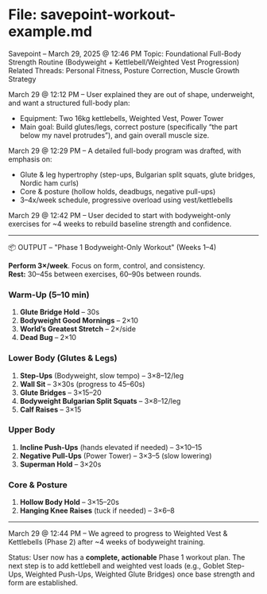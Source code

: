 # File: savepoint-workout-example.md

Savepoint – March 29, 2025 @ 12:46 PM
Topic: Foundational Full-Body Strength Routine (Bodyweight + Kettlebell/Weighted Vest Progression)
Related Threads: Personal Fitness, Posture Correction, Muscle Growth Strategy

March 29 @ 12:12 PM – User explained they are out of shape, underweight, and want a structured full-body plan:
- Equipment: Two 16kg kettlebells, Weighted Vest, Power Tower
- Main goal: Build glutes/legs, correct posture (specifically “the part below my navel protrudes”), and gain overall muscle size.

March 29 @ 12:29 PM – A detailed full-body program was drafted, with emphasis on:
- Glute & leg hypertrophy (step-ups, Bulgarian split squats, glute bridges, Nordic ham curls)
- Core & posture (hollow holds, deadbugs, negative pull-ups)
- 3–4x/week schedule, progressive overload using vest/kettlebells

March 29 @ 12:42 PM – User decided to start with bodyweight-only exercises for ~4 weeks to rebuild baseline strength and confidence.

---
📦 OUTPUT – "Phase 1 Bodyweight-Only Workout"
(Weeks 1–4)

**Perform 3×/week**. Focus on form, control, and consistency.  
**Rest:** 30–45s between exercises, 60–90s between rounds.

### Warm-Up (5–10 min)
1. **Glute Bridge Hold** – 30s  
2. **Bodyweight Good Mornings** – 2×10  
3. **World’s Greatest Stretch** – 2×/side  
4. **Dead Bug** – 2×10  

### Lower Body (Glutes & Legs)
1. **Step-Ups** (Bodyweight, slow tempo) – 3×8–12/leg  
2. **Wall Sit** – 3×30s (progress to 45–60s)  
3. **Glute Bridges** – 3×15–20  
4. **Bodyweight Bulgarian Split Squats** – 3×8–12/leg  
5. **Calf Raises** – 3×15  

### Upper Body
1. **Incline Push-Ups** (hands elevated if needed) – 3×10–15  
2. **Negative Pull-Ups** (Power Tower) – 3×3–5 (slow lowering)  
3. **Superman Hold** – 3×20s  

### Core & Posture
1. **Hollow Body Hold** – 3×15–20s  
2. **Hanging Knee Raises** (tuck if needed) – 3×6–8  

---

March 29 @ 12:44 PM – We agreed to progress to Weighted Vest & Kettlebells (Phase 2) after ~4 weeks of bodyweight training.

Status:
User now has a **complete, actionable** Phase 1 workout plan. The next step is to add kettlebell and weighted vest loads (e.g., Goblet Step-Ups, Weighted Push-Ups, Weighted Glute Bridges) once base strength and form are established.

